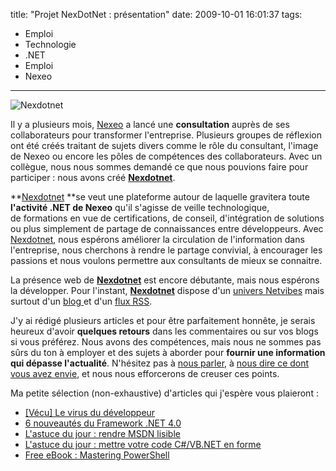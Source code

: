 title: "Projet NexDotNet : présentation"
date: 2009-10-01 16:01:37
tags:
  - Emploi
  - Technologie
  - .NET
  - Emploi
  - Nexeo
---

![Nexdotnet](/images/)

Il y a plusieurs mois, [Nexeo](//www.nexeo.fr/) a lancé une **consultation** auprès de ses collaborateurs pour transformer l'entreprise. Plusieurs groupes de réflexion ont été créés traitant de sujets divers comme le rôle du consultant, l'image de Nexeo ou encore les pôles de compétences des collaborateurs. Avec un collègue, nous nous sommes demandé ce que nous pouvions faire pour participer&nbsp;: nous avons créé **[Nexdotnet](http://nexeo.fr/nexdotnet/)**.

**[Nexdotnet](//nexeo.fr/nexdotnet/) **se veut une plateforme autour de laquelle gravitera toute **l'activité .NET de Nexeo** qu'il s'agisse de veille technologique, de formations en vue de certifications, de conseil, d'intégration de solutions ou plus simplement de partage de connaissances entre développeurs. Avec [Nexdotnet](http://nexeo.fr/nexdotnet/), nous espérons améliorer la circulation de l'information dans l'entreprise, nous cherchons à rendre le partage convivial, à encourager les passions et nous voulons permettre aux consultants de mieux se connaitre.

La présence web de **[Nexdotnet](//nexeo.fr/nexdotnet/)** est encore débutante, mais nous espérons la développer. Pour l'instant, **[Nexdotnet](//nexeo.fr/nexdotnet/)** dispose d'un [univers Netvibes](//www.netvibes.com/nexdotnet) mais surtout d'un [blog ](//nexeo.fr/nexdotnet/)et d'un [flux RSS](http://feeds.feedburner.com/nexdotnet).

J'y ai rédigé plusieurs articles et pour être parfaitement honnête, je serais heureux d'avoir **quelques retours** dans les commentaires ou sur vos blogs si vous préférez. Nous avons des compétences, mais nous ne sommes pas sûrs du ton à employer et des sujets à aborder pour **fournir une information qui dépasse l'actualité**. N'hésitez pas à [nous parler](//nexeo.fr/nexdotnet/contact/), à [nous dire ce dont vous avez envie](http://nexeo.fr/nexdotnet/contact/), et nous nous efforcerons de creuser ces points.

Ma petite sélection (non-exhaustive) d'articles qui j'espère vous plaieront&nbsp;:

*   [[Vécu] Le virus du développeur](http://nexeo.fr/nexdotnet/2009/09/30/vecu-le-virus-du-developpeur/)
*   [6 nouveautés du Framework .NET 4.0](http://nexeo.fr/nexdotnet/2009/09/23/6-nouveautes-du-framework-net-4-0/)
*   [L'astuce du jour&nbsp;: rendre MSDN lisible](http://nexeo.fr/nexdotnet/2009/08/10/lastuce-du-jour-rendre-msdn-lisible/)
*   [L'astuce du jour&nbsp;: mettre votre code C#/VB.NET en forme](http://nexeo.fr/nexdotnet/2009/08/08/lastuce-du-jour-mettre-votre-code-cvb-net-en-forme/)
*   [Free eBook&nbsp;: Mastering PowerShell](http://nexeo.fr/nexdotnet/2009/08/06/free-ebook-mastering-powershell/)